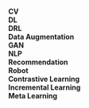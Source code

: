 **CV**  
**DL**  
**DRL**  
**Data Augmentation**  
**GAN**  
**NLP**  
**Recommendation**  
**Robot**  
**Contrastive Learning**  
**Incremental Learning**  
**Meta Learning**  

